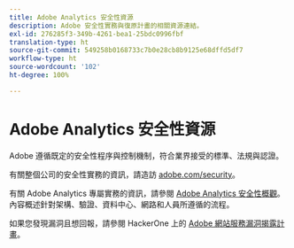 ```yaml
---
title: Adobe Analytics 安全性資源
description: Adobe 安全性實務與復原計畫的相關資源連結。
exl-id: 276285f3-349b-4261-bea1-25bdc0996fbf
translation-type: ht
source-git-commit: 549258b0168733c7b0e28cb8b9125e68dffd5df7
workflow-type: ht
source-wordcount: '102'
ht-degree: 100%

---
```


# Adobe Analytics 安全性資源

Adobe 遵循既定的安全性程序與控制機制，符合業界接受的標準、法規與認證。

有關整個公司的安全性實務的資訊，請造訪 [adobe.com/security](https://adobe.com/security.html)。

有關 Adobe Analytics 專屬實務的資訊，請參閱 [Adobe Analytics 安全性概觀](https://www.adobe.com/content/dam/acom/en/security/pdfs/ADB-AnalyticsSecurity-WP.pdf)。內容概述針對架構、驗證、資料中心、網路和人員所遵循的流程。

如果您發現漏洞且想回報，請參閱 HackerOne 上的 [Adobe 網站服務漏洞揭露計畫](https://hackerone.com/adobe)。
